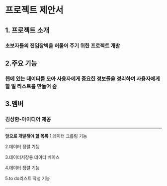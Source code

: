 # 프로젝트 제안서

## 1. 프로젝트 소개

### 초보자들의 진입장벽을 허물어 주기 위한 프로젝트 개발


## 2.주요 기능

### 웹에 있는 데이터를 모아 사용자에게 중요한 정보들을 정리하여 사용자에게 할 일 리스트를 만들어 줌


## 3.멤버

### 김상환-아이디어 제공

---
**앞으로 개발해야 할 목록**
1.데이터 크롤링 기능

2.데이터 정렬 기능

3.데이터저장용 데이터 베이스

4.데이터 정렬 기능

5.to do리스트 작성 기능
